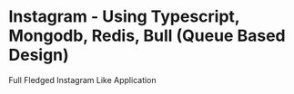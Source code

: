 # Instagram - Using Typescript, Mongodb, Redis, Bull (Queue Based Design)   
Full Fledged Instagram Like Application
